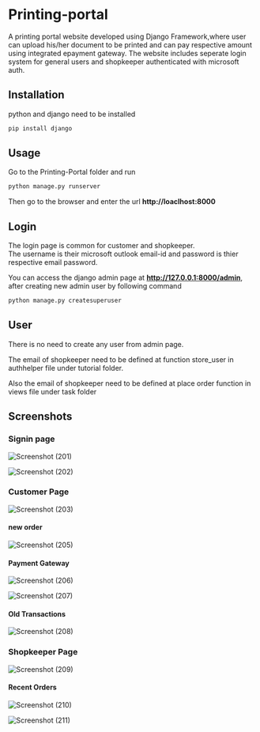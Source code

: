 # Printing-portal
A printing portal website developed using Django Framework,where user can upload his/her document to be printed and can pay respective amount using integrated epayment gateway.
The website includes seperate login system for general users and shopkeeper authenticated with microsoft auth.

## Installation
python and django need to be installed

```bash
pip install django
```
## Usage

Go to the Printing-Portal folder and run 

```bash
python manage.py runserver
```

Then go to the browser and enter the url **http://loaclhost:8000**

## Login

The login page is common for customer and shopkeeper.  
The username is their microsoft outlook email-id and password is thier respective email password.

You can access the django admin page at **http://127.0.0.1:8000/admin**, after creating new admin user by following command

```bash
python manage.py createsuperuser
```
## User
There is no need to create any user from admin page.

The email of shopkeeper need to be defined at function store_user in authhelper file under tutorial folder.

Also the email of shopkeeper need to be defined at place order function in views file under task folder 

## Screenshots

### Signin page

![Screenshot (201)](https://user-images.githubusercontent.com/62867903/122433620-07642a80-cfb4-11eb-9dc5-cfdf91291903.png)

![Screenshot (202)](https://user-images.githubusercontent.com/62867903/122433636-0af7b180-cfb4-11eb-9daf-79a64bfba7b1.png)

### Customer Page 

![Screenshot (203)](https://user-images.githubusercontent.com/62867903/122433671-10ed9280-cfb4-11eb-82e4-a7b5394de637.png)

#### new order 

![Screenshot (205)](https://user-images.githubusercontent.com/62867903/122433711-19de6400-cfb4-11eb-9127-5e4bb80aeee5.png)

#### Payment Gateway

![Screenshot (206)](https://user-images.githubusercontent.com/62867903/122433749-206cdb80-cfb4-11eb-9a3e-2ce247f057be.png)

![Screenshot (207)](https://user-images.githubusercontent.com/62867903/122433762-24006280-cfb4-11eb-8f78-000633e94b16.png)

#### Old Transactions

![Screenshot (208)](https://user-images.githubusercontent.com/62867903/122433768-25ca2600-cfb4-11eb-9314-ac9afcb039ff.png)

### Shopkeeper Page


![Screenshot (209)](https://user-images.githubusercontent.com/62867903/122434843-15667b00-cfb5-11eb-984b-89b571a2575b.png)

#### Recent Orders


![Screenshot (210)](https://user-images.githubusercontent.com/62867903/122434855-18616b80-cfb5-11eb-883c-ced3a3dce73b.png)


![Screenshot (211)](https://user-images.githubusercontent.com/62867903/122434863-1ac3c580-cfb5-11eb-9ae2-2749858ab5e9.png)
